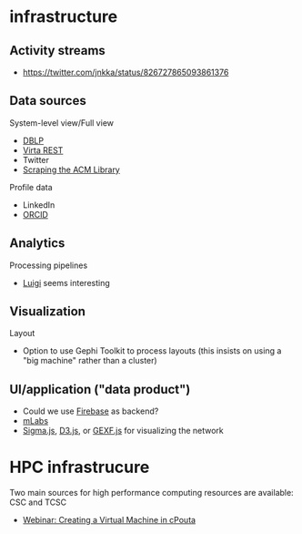 # infrastructure

## Activity streams

* https://twitter.com/jnkka/status/826727865093861376

## Data sources 

System-level view/Full view
* [DBLP](http://dblp.uni-trier.de/)
* [Virta REST](https://confluence.csc.fi/display/VIR/REST-lukurajapinta)
* Twitter 
* [Scraping the ACM Library](https://doi.org/10.1145/511144.511146)

Profile data
* LinkedIn
* [ORCID](https://orcid.org/)

## Analytics

Processing pipelines

* [Luigi](https://github.com/spotify/luigi) seems interesting 

## Visualization

Layout
* Option to use Gephi Toolkit to process layouts (this insists on using a "big machine" rather than a cluster)

## UI/application ("data product")

* Could we use [Firebase](http://firebase.google.com) as backend?
* [mLabs](https://mlab.com/)
* [Sigma.js](http://sigmajs.org/), [D3.js](https://bl.ocks.org/mbostock/4062045), or [GEXF.js](https://github.com/raphv/gexf-js) for visualizing the network

# HPC infrastrucure

Two main sources for high performance computing resources are available: CSC and TCSC

* [Webinar: Creating a Virtual Machine in cPouta](https://www.youtube.com/watch?v=CIO8KRbgDoI&index=5&list=PLD5XtevzF3yHz-4PF_qBN3g26K7RzLO_c)

